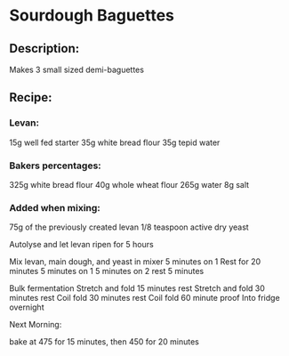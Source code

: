 # Sourdough Baguettes

## Description:
Makes 3 small sized demi-baguettes

## Recipe: ##
### Levan: ###
15g well fed starter
35g white bread flour
35g tepid water

### Bakers percentages: ###
325g white bread flour
40g whole wheat flour
265g water
8g salt

### Added when mixing: ###
75g of the previously created levan 
1/8 teaspoon active dry yeast

Autolyse and let levan ripen for 5 hours

Mix levan, main dough, and yeast in mixer
5 minutes on 1
Rest for 20 minutes
5 minutes on 1
5 minutes on 2
rest 5 minutes

Bulk fermentation
Stretch and fold
15 minutes rest
Stretch and fold
30 minutes rest
Coil fold
30 minutes rest
Coil fold
60 minute proof
Into fridge overnight

Next Morning:

bake at 475 for 15 minutes, then 450 for 20 minutes
